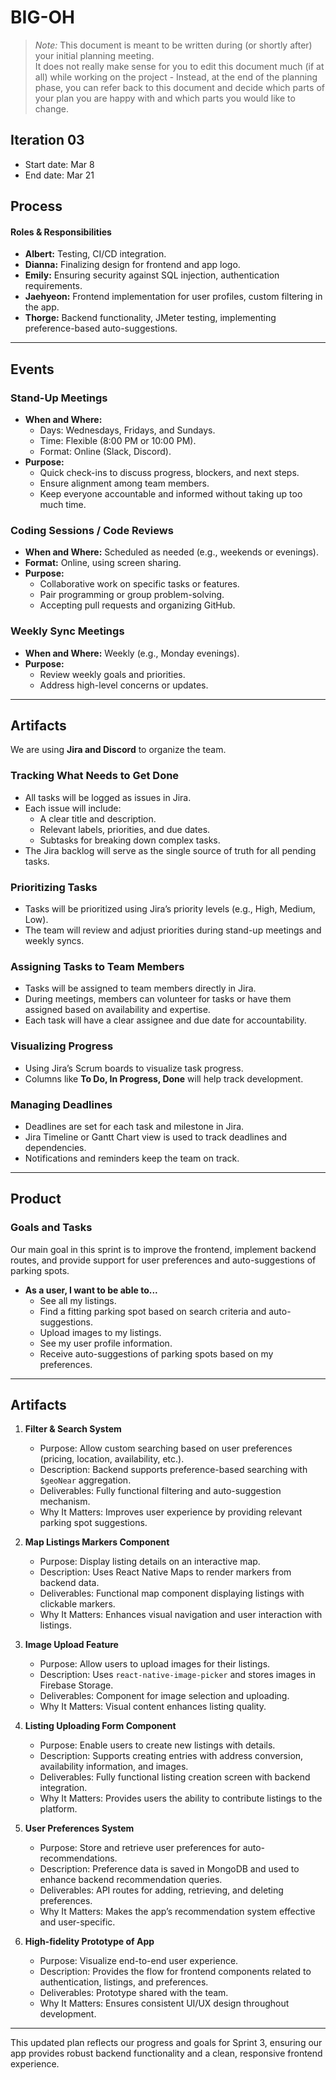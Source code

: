 # **BIG-OH**

> _Note:_ This document is meant to be written during (or shortly after) your initial planning meeting.     
> It does not really make sense for you to edit this document much (if at all) while working on the project - Instead, at the end of the planning phase, you can refer back to this document and decide which parts of your plan you are happy with and which parts you would like to change.


## Iteration 03

* Start date: Mar 8
* End date: Mar 21

## Process

#### Roles & Responsibilities

- **Albert:** Testing, CI/CD integration.
- **Dianna:** Finalizing design for frontend and app logo.
- **Emily:** Ensuring security against SQL injection, authentication requirements.
- **Jaehyeon:** Frontend implementation for user profiles, custom filtering in the app.
- **Thorge:** Backend functionality, JMeter testing, implementing preference-based auto-suggestions.

---

## Events

### Stand-Up Meetings
- **When and Where:**
   - Days: Wednesdays, Fridays, and Sundays.
   - Time: Flexible (8:00 PM or 10:00 PM).
   - Format: Online (Slack, Discord).
- **Purpose:**
   - Quick check-ins to discuss progress, blockers, and next steps.
   - Ensure alignment among team members.
   - Keep everyone accountable and informed without taking up too much time.

### Coding Sessions / Code Reviews
- **When and Where:** Scheduled as needed (e.g., weekends or evenings).
- **Format:** Online, using screen sharing.
- **Purpose:**
   - Collaborative work on specific tasks or features.
   - Pair programming or group problem-solving.
   - Accepting pull requests and organizing GitHub.

### Weekly Sync Meetings
- **When and Where:** Weekly (e.g., Monday evenings).
- **Purpose:**
   - Review weekly goals and priorities.
   - Address high-level concerns or updates.

---

## Artifacts

We are using **Jira and Discord** to organize the team.

### Tracking What Needs to Get Done
- All tasks will be logged as issues in Jira.
- Each issue will include:
   - A clear title and description.
   - Relevant labels, priorities, and due dates.
   - Subtasks for breaking down complex tasks.
- The Jira backlog will serve as the single source of truth for all pending tasks.

### Prioritizing Tasks
- Tasks will be prioritized using Jira’s priority levels (e.g., High, Medium, Low).
- The team will review and adjust priorities during stand-up meetings and weekly syncs.

### Assigning Tasks to Team Members
- Tasks will be assigned to team members directly in Jira.
- During meetings, members can volunteer for tasks or have them assigned based on availability and expertise.
- Each task will have a clear assignee and due date for accountability.

### Visualizing Progress
- Using Jira’s Scrum boards to visualize task progress.
- Columns like **To Do, In Progress, Done** will help track development.

### Managing Deadlines
- Deadlines are set for each task and milestone in Jira.
- Jira Timeline or Gantt Chart view is used to track deadlines and dependencies.
- Notifications and reminders keep the team on track.

---

## Product

### Goals and Tasks

Our main goal in this sprint is to improve the frontend, implement backend routes, and provide support for user preferences and auto-suggestions of parking spots.

- **As a user, I want to be able to...**
   - See all my listings.
   - Find a fitting parking spot based on search criteria and auto-suggestions.
   - Upload images to my listings.
   - See my user profile information.
   - Receive auto-suggestions of parking spots based on my preferences.

---

## Artifacts

1. **Filter & Search System**
   - Purpose: Allow custom searching based on user preferences (pricing, location, availability, etc.).
   - Description: Backend supports preference-based searching with `$geoNear` aggregation.
   - Deliverables: Fully functional filtering and auto-suggestion mechanism.
   - Why It Matters: Improves user experience by providing relevant parking spot suggestions.

2. **Map Listings Markers Component**
   - Purpose: Display listing details on an interactive map.
   - Description: Uses React Native Maps to render markers from backend data.
   - Deliverables: Functional map component displaying listings with clickable markers.
   - Why It Matters: Enhances visual navigation and user interaction with listings.

3. **Image Upload Feature**
   - Purpose: Allow users to upload images for their listings.
   - Description: Uses `react-native-image-picker` and stores images in Firebase Storage.
   - Deliverables: Component for image selection and uploading.
   - Why It Matters: Visual content enhances listing quality.

4. **Listing Uploading Form Component**
   - Purpose: Enable users to create new listings with details.
   - Description: Supports creating entries with address conversion, availability information, and images.
   - Deliverables: Fully functional listing creation screen with backend integration.
   - Why It Matters: Provides users the ability to contribute listings to the platform.

5. **User Preferences System**
   - Purpose: Store and retrieve user preferences for auto-recommendations.
   - Description: Preference data is saved in MongoDB and used to enhance backend recommendation queries.
   - Deliverables: API routes for adding, retrieving, and deleting preferences.
   - Why It Matters: Makes the app’s recommendation system effective and user-specific.

6. **High-fidelity Prototype of App**
   - Purpose: Visualize end-to-end user experience.
   - Description: Provides the flow for frontend components related to authentication, listings, and preferences.
   - Deliverables: Prototype shared with the team.
   - Why It Matters: Ensures consistent UI/UX design throughout development.

---

This updated plan reflects our progress and goals for Sprint 3, ensuring our app provides robust backend functionality and a clean, responsive frontend experience.

